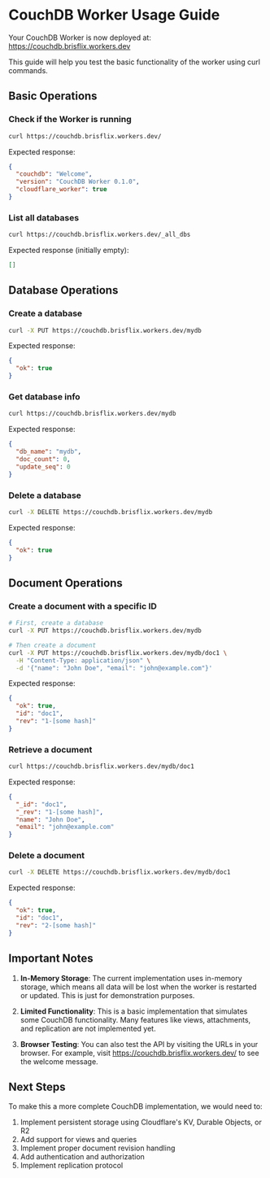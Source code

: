 # CouchDB Worker Usage Guide

Your CouchDB Worker is now deployed at: https://couchdb.brisflix.workers.dev

This guide will help you test the basic functionality of the worker using curl commands.

## Basic Operations

### Check if the Worker is running

```bash
curl https://couchdb.brisflix.workers.dev/
```

Expected response:
```json
{
  "couchdb": "Welcome",
  "version": "CouchDB Worker 0.1.0",
  "cloudflare_worker": true
}
```

### List all databases

```bash
curl https://couchdb.brisflix.workers.dev/_all_dbs
```

Expected response (initially empty):
```json
[]
```

## Database Operations

### Create a database

```bash
curl -X PUT https://couchdb.brisflix.workers.dev/mydb
```

Expected response:
```json
{
  "ok": true
}
```

### Get database info

```bash
curl https://couchdb.brisflix.workers.dev/mydb
```

Expected response:
```json
{
  "db_name": "mydb",
  "doc_count": 0,
  "update_seq": 0
}
```

### Delete a database

```bash
curl -X DELETE https://couchdb.brisflix.workers.dev/mydb
```

Expected response:
```json
{
  "ok": true
}
```

## Document Operations

### Create a document with a specific ID

```bash
# First, create a database
curl -X PUT https://couchdb.brisflix.workers.dev/mydb

# Then create a document
curl -X PUT https://couchdb.brisflix.workers.dev/mydb/doc1 \
  -H "Content-Type: application/json" \
  -d '{"name": "John Doe", "email": "john@example.com"}'
```

Expected response:
```json
{
  "ok": true,
  "id": "doc1",
  "rev": "1-[some hash]"
}
```

### Retrieve a document

```bash
curl https://couchdb.brisflix.workers.dev/mydb/doc1
```

Expected response:
```json
{
  "_id": "doc1",
  "_rev": "1-[some hash]",
  "name": "John Doe",
  "email": "john@example.com"
}
```

### Delete a document

```bash
curl -X DELETE https://couchdb.brisflix.workers.dev/mydb/doc1
```

Expected response:
```json
{
  "ok": true,
  "id": "doc1",
  "rev": "2-[some hash]"
}
```

## Important Notes

1. **In-Memory Storage**: The current implementation uses in-memory storage, which means all data will be lost when the worker is restarted or updated. This is just for demonstration purposes.

2. **Limited Functionality**: This is a basic implementation that simulates some CouchDB functionality. Many features like views, attachments, and replication are not implemented yet.

3. **Browser Testing**: You can also test the API by visiting the URLs in your browser. For example, visit https://couchdb.brisflix.workers.dev/ to see the welcome message.

## Next Steps

To make this a more complete CouchDB implementation, we would need to:

1. Implement persistent storage using Cloudflare's KV, Durable Objects, or R2
2. Add support for views and queries
3. Implement proper document revision handling
4. Add authentication and authorization
5. Implement replication protocol